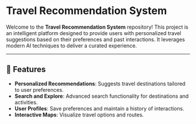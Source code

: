 # Travel Recommendation System

Welcome to the **Travel Recommendation System** repository! This project is an intelligent platform designed to provide users with personalized travel suggestions based on their preferences and past interactions. It leverages modern AI techniques to deliver a curated experience.

---

## 🌟 Features

- **Personalized Recommendations**: Suggests travel destinations tailored to user preferences.
- **Search and Explore**: Advanced search functionality for destinations and activities.
- **User Profiles**: Save preferences and maintain a history of interactions.
- **Interactive Maps**: Visualize travel options and routes.


